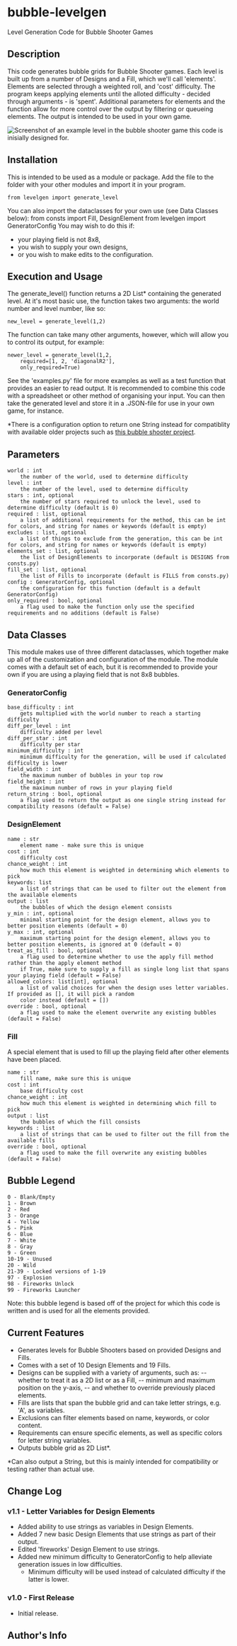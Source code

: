 # bubble-levelgen
 Level Generation Code for Bubble Shooter Games

## Description
This code generates bubble grids for Bubble Shooter games. 
Each level is built up from a number of Designs and a Fill, which we'll call 'elements'.
Elements are selected through a weighted roll, and 'cost' difficulty. The program keeps applying elements until the alloted difficulty - decided through arguments - is 'spent'.
Additional parameters for elements and the function allow for more control over the output by filtering or queueing elements.
The output is intended to be used in your own game.

![Screenshot of an example level in the bubble shooter game this code is inisially designed for.](/assets/example.jpg)

## Installation
This is intended to be used as a module or package. Add the file to the folder with your other modules and import it in your program.

`from levelgen import generate_level`

You can also import the dataclasses for your own use (see Data Classes below):
    from consts import Fill, DesignElement
    from levelgen import GeneratorConfig
You may wish to do this if:
- your playing field is not 8x8,
- you wish to supply your own designs,
- or you wish to make edits to the configuration.

## Execution and Usage
The generate_level() function returns a 2D List* containing the generated level. 
At it's most basic use, the function takes two arguments: the world number and level number, like so:

`new_level = generate_level(1,2)`

The function can take many other arguments, however, which will allow you to control its output, for example:

    newer_level = generate_level(1,2, 
        required=[1, 2, 'diagonalR2'], 
        only_required=True)

See the 'examples.py' file for more examples as well as a test function that provides an easier to read output.
It is recommended to combine this code with a spreadsheet or other method of organising your input.
You can then take the generated level and store it in a .JSON-file for use in your own game, for instance.

*There is a configuration option to return one String instead for compatiblity with available older projects such as [this bubble shooter project](https://github.com/tastelikecoke/shoot-bubble).

## Parameters
    world : int
        the number of the world, used to determine difficulty
    level : int
        the number of the level, used to determine difficulty
    stars : int, optional
        the number of stars required to unlock the level, used to determine difficulty (default is 0)
    required : list, optional
        a list of additional requirements for the method, this can be int for colors, and string for names or keywords (default is empty)
    excludes : list, optional
        a list of things to exclude from the generation, this can be int for colors, and string for names or keywords (default is empty)
    elements_set : list, optional
        the list of DesignElements to incorporate (default is DESIGNS from consts.py)
    fill_set : list, optional
        the list of Fills to incorporate (default is FILLS from consts.py)
    config : GeneratorConfig, optional
        the configuration for this function (default is a default GeneratorConfig)
    only_required : bool, optional
        a flag used to make the function only use the specified requirements and no additions (default is False)

## Data Classes
This module makes use of three different dataclasses, which together make up all of the customization and configuration of the module. The module comes with a default set of each, but it is recommended to provide your own if you are using a playing field that is not 8x8 bubbles.

### GeneratorConfig
    base_difficulty : int
        gets multiplied with the world number to reach a starting difficulty
    diff_per_level : int
        difficulty added per level
    diff_per_star : int
        difficulty per star
    minimum_difficulty : int
        minimum difficulty for the generation, will be used if calculated difficulty is lower
    field_width : int
        the maximum number of bubbles in your top row
    field_height : int
        the maximum number of rows in your playing field
    return_string : bool, optional
        a flag used to return the output as one single string instead for compatibility reasons (default = False)

### DesignElement
    name : str
        element name - make sure this is unique
    cost : int
        difficulty cost
    chance_weight : int
        how much this element is weighted in determining which elements to pick
    keywords: list
        a list of strings that can be used to filter out the element from the available elements
    output : list
        the bubbles of which the design element consists
    y_min : int, optional
        minimal starting point for the design element, allows you to better position elements (default = 0)
    y_max : int, optional
        maximum starting point for the design element, allows you to better position elements, is ignored at 0 (default = 0)
    treat_as_fill : bool, optional
        a flag used to determine whether to use the apply fill method rather than the apply element method
        if True, make sure to supply a fill as single long list that spans your playing field (default = False)
    allowed_colors: list[int], optional
        a list of valid choices for when the design uses letter variables. If provided as [], it will pick a random
        color instead (default = [])
    override : bool, optional
        a flag used to make the element overwrite any existing bubbles (default = False)

### Fill
A special element that is used to fill up the playing field after other elements have been placed.

    name : str 
        fill name, make sure this is unique
    cost : int
        base difficulty cost
    chance_weight : int
        how much this element is weighted in determining which fill to pick
    output : list
        the bubbles of which the fill consists
    keywords : list
        a list of strings that can be used to filter out the fill from the available fills
    override : bool, optional 
        a flag used to make the fill overwrite any existing bubbles (default = False)

## Bubble Legend
    0 - Blank/Empty
    1 - Brown
    2 - Red
    3 - Orange
    4 - Yellow
    5 - Pink
    6 - Blue
    7 - White
    8 - Gray
    9 - Green
    10-19 - Unused
    20 - Wild
    21-39 - Locked versions of 1-19
    97 - Explosion
    98 - Fireworks Unlock
    99 - Fireworks Launcher
Note: this bubble legend is based off of the project for which this code is written and is used for all the elements provided.

## Current Features
- Generates levels for Bubble Shooters based on provided Designs and Fills.
- Comes with a set of 10 Design Elements and 19 Fills.
- Designs can be supplied with a variety of arguments, such as:
-- whether to treat it as a 2D list or as a Fill,
-- minimum and maximum position on the y-axis,
-- and whether to override previously placed elements.
- Fills are lists that span the bubble grid and can take letter strings, e.g. 'A', as variables.
- Exclusions can filter elements based on name, keywords, or color content.
- Requirements can ensure specific elements, as well as specific colors for letter string variables.
- Outputs bubble grid as 2D List*.

*Can also output a String, but this is mainly intended for compatibility or testing rather than actual use.

## Change Log
### v1.1 - Letter Variables for Design Elements
- Added ability to use strings as variables in Design Elements.
- Added 7 new basic Design Elements that use strings as part of their output.
- Edited 'fireworks' Design Element to use strings.
- Added new minimum difficulty to GeneratorConfig to help alleviate generation issues in low difficulties.
  - Minimum difficulty will be used instead of calculated difficulty if the latter is lower.


### v1.0 - First Release
- Initial release.

## Author's Info